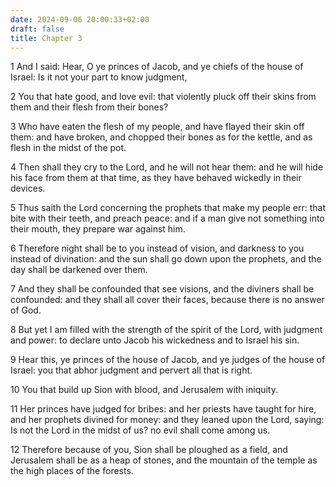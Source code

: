 ```yaml
---
date: 2024-09-06 20:00:33+02:00
draft: false
title: Chapter 3
---
```




1 And I said: Hear, O ye princes of Jacob, and ye chiefs of the house of Israel: Is it not your part to know judgment,

2 You that hate good, and love evil: that violently pluck off their skins from them and their flesh from their bones?

3 Who have eaten the flesh of my people, and have flayed their skin off them: and have broken, and chopped their bones as for the kettle, and as flesh in the midst of the pot.

4 Then shall they cry to the Lord, and he will not hear them: and he will hide his face from them at that time, as they have behaved wickedly in their devices.

5 Thus saith the Lord concerning the prophets that make my people err: that bite with their teeth, and preach peace: and if a man give not something into their mouth, they prepare war against him.

6 Therefore night shall be to you instead of vision, and darkness to you instead of divination: and the sun shall go down upon the prophets, and the day shall be darkened over them.

7 And they shall be confounded that see visions, and the diviners shall be confounded: and they shall all cover their faces, because there is no answer of God.

8 But yet I am filled with the strength of the spirit of the Lord, with judgment and power: to declare unto Jacob his wickedness and to Israel his sin.

9 Hear this, ye princes of the house of Jacob, and ye judges of the house of Israel: you that abhor judgment and pervert all that is right.

10 You that build up Sion with blood, and Jerusalem with iniquity.

11 Her princes have judged for bribes: and her priests have taught for hire, and her prophets divined for money: and they leaned upon the Lord, saying: Is not the Lord in the midst of us? no evil shall come among us.

12 Therefore because of you, Sion shall be ploughed as a field, and Jerusalem shall be as a heap of stones, and the mountain of the temple as the high places of the forests.

